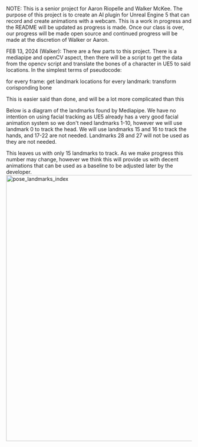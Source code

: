 NOTE: This is a senior project for Aaron Riopelle and Walker McKee. The purpose of this project is to create an AI plugin for Unreal Engine 5 that can record and create animations with a webcam. This is a work in progress and the README will be updated as progress is made. Once our class is over, our progress will be made open source and continued progress will be made at the discretion of Walker or Aaron.

FEB 13, 2024 (Walker):
There are a few parts to this project. There is a mediapipe and openCV aspect, then there will be a script to get the data from the opencv script and translate the bones of a character in UE5 to said locations. In the simplest terms of pseudocode:

for every frame:
  get landmark locations
  for every landmark:
    transform corisponding bone

This is easier said than done, and will be a lot more complicated than this

Below is a diagram of the landmarks found by Mediapipe. We have no intention on using facial tracking as UE5 already has a very good facial animation system so we don't need landmarks 1-10, however we will use landmark 0 to track the head. We will use landmarks 15 and 16 to track the hands, and 17-22 are not needed. Landmarks 28 and 27 will not be used as they are not needed. 

This leaves us with only 15 landmarks to track. As we make progress this number may change, however we think this will provide us with decent animations that can be used as a baseline to be adjusted later by the developer.
<img width="723" alt="pose_landmarks_index" src="https://github.com/WalkerMcKee0909/UE5_Mocap/assets/89943198/642fbdc1-15c8-40f7-88a3-b96d2a444a21">
